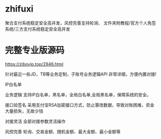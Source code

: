 # zhifuxi
聚合支付系统稳定安全高并发，风控完善支持轮询、 文件夹附教程/官方个人免签系统/三方支付系统稳定安全高并发 
# 完整专业版源码
https://zibovip.top/2946.html

针对最近一些JD，TB等业务定制，子账号业务逻辑API    非常详细，方便内置对接!

IP白名单

业务逻辑    支持IP白名单，黑名单，全局白名单,全局黑名单，保障系统的安全。

接口验签名  采用支付宝RSA加密接口方式，防止篡改数据，导致对账困难，资金大量损失，无故少钱

对接灵活    全部对接参数灵活操作

风控完善    轮询、交易金额、随机金额、最大金额、最小金额等
